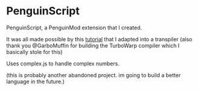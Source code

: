 # PenguinScript
PenguinScript, a PenguinMod extension that I created.

It was all made possible by this [tutorial](https://github.com/tlaceby/guide-to-interpreters-series) that I adapted into a transpiler (also thank you @GarboMuffin for building the TurboWarp compiler which I basically stole for this)

Uses complex.js to handle complex numbers.

(this is probably another abandoned project. im going to build a better language in the future.)
